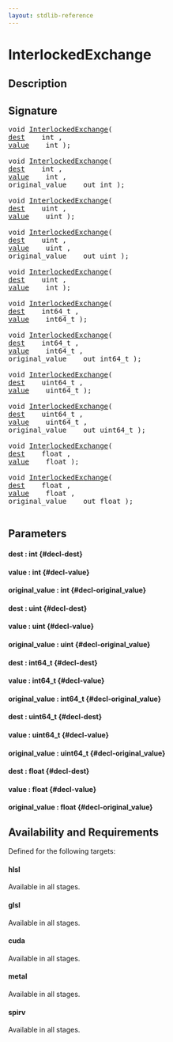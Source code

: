 ```yaml
---
layout: stdlib-reference
---
```


# InterlockedExchange

## Description





## Signature 

<pre>
void <a href="/stdlib-reference/global-decls/InterlockedExchange">InterlockedExchange</a>(
<a href="/stdlib-reference/global-decls/InterlockedExchange#decl-dest" class="code_param">dest</a>    int ,
<a href="/stdlib-reference/global-decls/InterlockedExchange#decl-value" class="code_param">value</a>    int );

void <a href="/stdlib-reference/global-decls/InterlockedExchange">InterlockedExchange</a>(
<a href="/stdlib-reference/global-decls/InterlockedExchange#decl-dest" class="code_param">dest</a>    int ,
<a href="/stdlib-reference/global-decls/InterlockedExchange#decl-value" class="code_param">value</a>    int ,
original_value    out int );

void <a href="/stdlib-reference/global-decls/InterlockedExchange">InterlockedExchange</a>(
<a href="/stdlib-reference/global-decls/InterlockedExchange#decl-dest" class="code_param">dest</a>    uint ,
<a href="/stdlib-reference/global-decls/InterlockedExchange#decl-value" class="code_param">value</a>    uint );

void <a href="/stdlib-reference/global-decls/InterlockedExchange">InterlockedExchange</a>(
<a href="/stdlib-reference/global-decls/InterlockedExchange#decl-dest" class="code_param">dest</a>    uint ,
<a href="/stdlib-reference/global-decls/InterlockedExchange#decl-value" class="code_param">value</a>    uint ,
original_value    out uint );

void <a href="/stdlib-reference/global-decls/InterlockedExchange">InterlockedExchange</a>(
<a href="/stdlib-reference/global-decls/InterlockedExchange#decl-dest" class="code_param">dest</a>    uint ,
<a href="/stdlib-reference/global-decls/InterlockedExchange#decl-value" class="code_param">value</a>    int );

void <a href="/stdlib-reference/global-decls/InterlockedExchange">InterlockedExchange</a>(
<a href="/stdlib-reference/global-decls/InterlockedExchange#decl-dest" class="code_param">dest</a>    int64_t ,
<a href="/stdlib-reference/global-decls/InterlockedExchange#decl-value" class="code_param">value</a>    int64_t );

void <a href="/stdlib-reference/global-decls/InterlockedExchange">InterlockedExchange</a>(
<a href="/stdlib-reference/global-decls/InterlockedExchange#decl-dest" class="code_param">dest</a>    int64_t ,
<a href="/stdlib-reference/global-decls/InterlockedExchange#decl-value" class="code_param">value</a>    int64_t ,
original_value    out int64_t );

void <a href="/stdlib-reference/global-decls/InterlockedExchange">InterlockedExchange</a>(
<a href="/stdlib-reference/global-decls/InterlockedExchange#decl-dest" class="code_param">dest</a>    uint64_t ,
<a href="/stdlib-reference/global-decls/InterlockedExchange#decl-value" class="code_param">value</a>    uint64_t );

void <a href="/stdlib-reference/global-decls/InterlockedExchange">InterlockedExchange</a>(
<a href="/stdlib-reference/global-decls/InterlockedExchange#decl-dest" class="code_param">dest</a>    uint64_t ,
<a href="/stdlib-reference/global-decls/InterlockedExchange#decl-value" class="code_param">value</a>    uint64_t ,
original_value    out uint64_t );

void <a href="/stdlib-reference/global-decls/InterlockedExchange">InterlockedExchange</a>(
<a href="/stdlib-reference/global-decls/InterlockedExchange#decl-dest" class="code_param">dest</a>    float ,
<a href="/stdlib-reference/global-decls/InterlockedExchange#decl-value" class="code_param">value</a>    float );

void <a href="/stdlib-reference/global-decls/InterlockedExchange">InterlockedExchange</a>(
<a href="/stdlib-reference/global-decls/InterlockedExchange#decl-dest" class="code_param">dest</a>    float ,
<a href="/stdlib-reference/global-decls/InterlockedExchange#decl-value" class="code_param">value</a>    float ,
original_value    out float );

</pre>

## Parameters

#### dest  : int {#decl-dest}
#### value  : int {#decl-value}
#### original\_value  : int {#decl-original_value}
#### dest  : uint {#decl-dest}
#### value  : uint {#decl-value}
#### original\_value  : uint {#decl-original_value}
#### dest  : int64\_t {#decl-dest}
#### value  : int64\_t {#decl-value}
#### original\_value  : int64\_t {#decl-original_value}
#### dest  : uint64\_t {#decl-dest}
#### value  : uint64\_t {#decl-value}
#### original\_value  : uint64\_t {#decl-original_value}
#### dest  : float {#decl-dest}
#### value  : float {#decl-value}
#### original\_value  : float {#decl-original_value}

## Availability and Requirements

Defined for the following targets:

#### hlsl
Available in all stages.

#### glsl
Available in all stages.

#### cuda
Available in all stages.

#### metal
Available in all stages.

#### spirv
Available in all stages.



